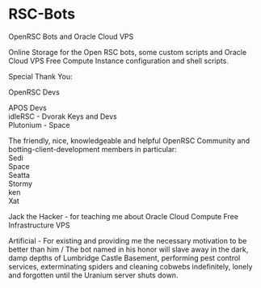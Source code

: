 # RSC-Bots
OpenRSC Bots and Oracle Cloud VPS

Online Storage for the Open RSC bots, some custom scripts and Oracle Cloud VPS Free Compute Instance configuration and shell scripts.

Special Thank You:

OpenRSC Devs

APOS Devs  
idleRSC - Dvorak Keys and Devs  
Plutonium - Space  

The friendly, nice, knowledgeable and helpful OpenRSC Community and botting-client-development members in particular:  
Sedi  
Space  
Seatta  
Stormy  
ken  
Xat  

Jack the Hacker - for teaching me about Oracle Cloud Compute Free Infrastructure VPS

Artificial - For existing and providing me the necessary motivation to be better than him / The bot named in his honor will slave away in the dark, damp depths of Lumbridge Castle Basement, performing pest control services, exterminating spiders and cleaning cobwebs indefinitely, lonely and forgotten until the Uranium server shuts down.
